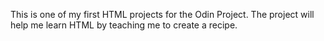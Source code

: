 This is one of my first HTML projects for the Odin Project. The project will help me learn HTML by teaching me to create a recipe.